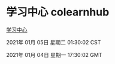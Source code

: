 # 学习中心 colearnhub
[学习中心](http://58.48.55.167:56308/colearnhub/)

2021年 01月 05日 星期二 01:30:02 CST

2021年 01月 04日 星期一 17:30:02 GMT
